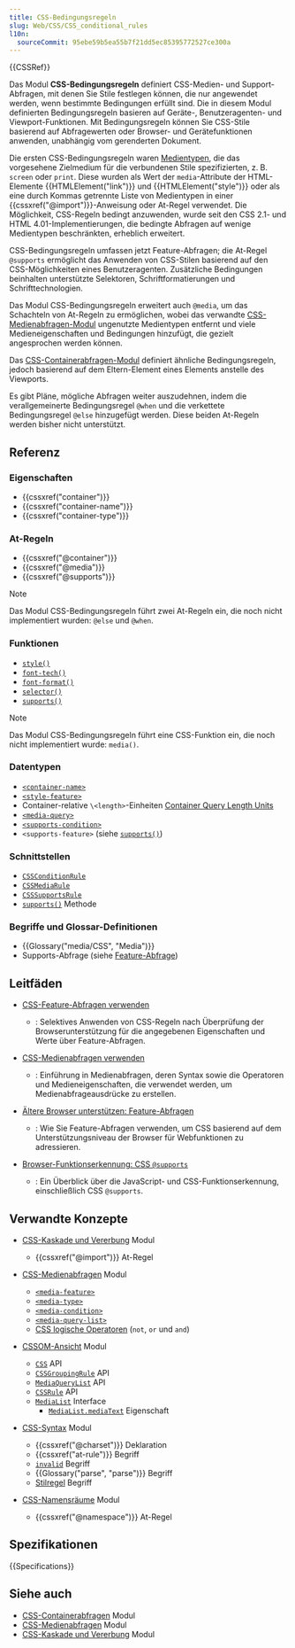 ```yaml
---
title: CSS-Bedingungsregeln
slug: Web/CSS/CSS_conditional_rules
l10n:
  sourceCommit: 95ebe59b5ea55b7f21dd5ec85395772527ce300a
---
```


{{CSSRef}}

Das Modul **CSS-Bedingungsregeln** definiert CSS-Medien- und Support-Abfragen, mit denen Sie Stile festlegen können, die nur angewendet werden, wenn bestimmte Bedingungen erfüllt sind. Die in diesem Modul definierten Bedingungsregeln basieren auf Geräte-, Benutzeragenten- und Viewport-Funktionen. Mit Bedingungsregeln können Sie CSS-Stile basierend auf Abfragewerten oder Browser- und Gerätefunktionen anwenden, unabhängig vom gerenderten Dokument.

Die ersten CSS-Bedingungsregeln waren [Medientypen](/de/docs/Web/CSS/@media#media_types), die das vorgesehene Zielmedium für die verbundenen Stile spezifizierten, z. B. `screen` oder `print`. Diese wurden als Wert der `media`-Attribute der HTML-Elemente {{HTMLElement("link")}} und {{HTMLElement("style")}} oder als eine durch Kommas getrennte Liste von Medientypen in einer {{cssxref("@import")}}-Anweisung oder At-Regel verwendet. Die Möglichkeit, CSS-Regeln bedingt anzuwenden, wurde seit den CSS 2.1- und HTML 4.01-Implementierungen, die bedingte Abfragen auf wenige Medientypen beschränkten, erheblich erweitert.

CSS-Bedingungsregeln umfassen jetzt Feature-Abfragen; die At-Regel `@supports` ermöglicht das Anwenden von CSS-Stilen basierend auf den CSS-Möglichkeiten eines Benutzeragenten. Zusätzliche Bedingungen beinhalten unterstützte Selektoren, Schriftformatierungen und Schrifttechnologien.

Das Modul CSS-Bedingungsregeln erweitert auch `@media`, um das Schachteln von At-Regeln zu ermöglichen, wobei das verwandte [CSS-Medienabfragen-Modul](/de/docs/Web/CSS/CSS_media_queries) ungenutzte Medientypen entfernt und viele Medieneigenschaften und Bedingungen hinzufügt, die gezielt angesprochen werden können.

Das [CSS-Containerabfragen-Modul](/de/docs/Web/CSS/CSS_containment/Container_queries) definiert ähnliche Bedingungsregeln, jedoch basierend auf dem Eltern-Element eines Elements anstelle des Viewports.

Es gibt Pläne, mögliche Abfragen weiter auszudehnen, indem die verallgemeinerte Bedingungsregel `@when` und die verkettete Bedingungsregel `@else` hinzugefügt werden. Diese beiden At-Regeln werden bisher nicht unterstützt.

## Referenz

### Eigenschaften

- {{cssxref("container")}}
- {{cssxref("container-name")}}
- {{cssxref("container-type")}}

### At-Regeln

- {{cssxref("@container")}}
- {{cssxref("@media")}}
- {{cssxref("@supports")}}

> [!NOTE]
> Das Modul CSS-Bedingungsregeln führt zwei At-Regeln ein, die noch nicht implementiert wurden: `@else` und `@when`.

### Funktionen

- [`style()`](/de/docs/Web/CSS/@container#container_style_queries)
- [`font-tech()`](/de/docs/Web/CSS/@supports#font-tech)
- [`font-format()`](/de/docs/Web/CSS/@supports#font-format)
- [`selector()`](/de/docs/Web/CSS/@supports#function_syntax)
- [`supports()`](/de/docs/Web/CSS/@import#supports-condition)

> [!NOTE]
> Das Modul CSS-Bedingungsregeln führt eine CSS-Funktion ein, die noch nicht implementiert wurde: `media()`.

### Datentypen

- [`<container-name>`](/de/docs/Web/CSS/@container#values)
- [`<style-feature>`](/de/docs/Web/CSS/@container#container_style_queries)
- Container-relative `\<length>`-Einheiten [Container Query Length Units](/de/docs/Web/CSS/length#container_query_length_units)
- [`<media-query>`](/de/docs/Web/CSS/CSS_media_queries/Using_media_queries#syntax)
- [`<supports-condition>`](/de/docs/Web/CSS/@import#importing_css_rules_conditional_on_feature_support)
- `<supports-feature>` (siehe [`supports()`](/de/docs/Web/CSS/@import#supports-condition))

### Schnittstellen

- [`CSSConditionRule`](/de/docs/Web/API/CSSConditionRule)
- [`CSSMediaRule`](/de/docs/Web/API/CSSMediaRule)
- [`CSSSupportsRule`](/de/docs/Web/API/CSSSupportsRule)
- [`supports()`](/de/docs/Web/API/CSS/supports_static) Methode

### Begriffe und Glossar-Definitionen

- {{Glossary("media/CSS", "Media")}}
- Supports-Abfrage (siehe [Feature-Abfrage](/de/docs/Web/CSS/CSS_conditional_rules/Using_feature_queries))

## Leitfäden

- [CSS-Feature-Abfragen verwenden](/de/docs/Web/CSS/CSS_conditional_rules/Using_feature_queries)

  - : Selektives Anwenden von CSS-Regeln nach Überprüfung der Browserunterstützung für die angegebenen Eigenschaften und Werte über Feature-Abfragen.

- [CSS-Medienabfragen verwenden](/de/docs/Web/CSS/CSS_media_queries/Using_media_queries)

  - : Einführung in Medienabfragen, deren Syntax sowie die Operatoren und Medieneigenschaften, die verwendet werden, um Medienabfrageausdrücke zu erstellen.

- [Ältere Browser unterstützen: Feature-Abfragen](/de/docs/Learn_web_development/Core/CSS_layout/Supporting_Older_Browsers#feature_queries)

  - : Wie Sie Feature-Abfragen verwenden, um CSS basierend auf dem Unterstützungsniveau der Browser für Webfunktionen zu adressieren.

- [Browser-Funktionserkennung: CSS `@supports`](/de/docs/Learn_web_development/Extensions/Testing/Feature_detection#supports)

  - : Ein Überblick über die JavaScript- und CSS-Funktionserkennung, einschließlich CSS `@supports`.

## Verwandte Konzepte

- [CSS-Kaskade und Vererbung](/de/docs/Web/CSS/CSS_cascade) Modul

  - {{cssxref("@import")}} At-Regel

- [CSS-Medienabfragen](/de/docs/Web/CSS/CSS_media_queries) Modul

  - [`<media-feature>`](/de/docs/Web/CSS/@media#media_features)
  - [`<media-type>`](/de/docs/Web/CSS/@media#media_types)
  - [`<media-condition>`](/de/docs/Web/CSS/@media#logical_operators)
  - [`<media-query-list>`](/de/docs/Web/SVG/Attribute/media)
  - [CSS logische Operatoren](/de/docs/Web/CSS/@media#logical_operators) (`not`, `or` und `and`)

- [CSSOM-Ansicht](/de/docs/Web/CSS/CSSOM_view) Modul

  - [`CSS`](/de/docs/Web/API/CSS) API
  - [`CSSGroupingRule`](/de/docs/Web/API/CSSGroupingRule) API
  - [`MediaQueryList`](/de/docs/Web/API/MediaQueryList) API
  - [`CSSRule`](/de/docs/Web/API/CSSRule) API
  - [`MediaList`](/de/docs/Web/API/MediaList) Interface
    - [`MediaList.mediaText`](/de/docs/Web/API/MediaList/mediaText) Eigenschaft

- [CSS-Syntax](/de/docs/Web/CSS/CSS_syntax) Modul

  - {{cssxref("@charset")}} Deklaration
  - {{cssxref("at-rule")}} Begriff
  - [`invalid`](/de/docs/Web/CSS/CSS_syntax/Error_handling) Begriff
  - {{Glossary("parse", "parse")}} Begriff
  - [Stilregel](/de/docs/Web/API/CSSStyleRule) Begriff

- [CSS-Namensräume](/de/docs/Web/CSS/CSS_namespaces) Modul

  - {{cssxref("@namespace")}} At-Regel

## Spezifikationen

{{Specifications}}

## Siehe auch

- [CSS-Containerabfragen](/de/docs/Web/CSS/CSS_containment/Container_queries) Modul
- [CSS-Medienabfragen](/de/docs/Web/CSS/CSS_media_queries) Modul
- [CSS-Kaskade und Vererbung](/de/docs/Web/CSS/CSS_cascade) Modul
